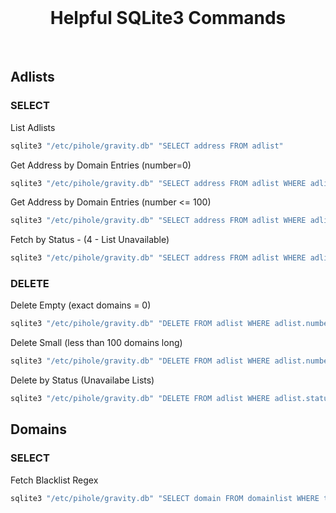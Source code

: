 <br>

<h1 align="center">Helpful SQLite3 Commands</h1>

<br>

## Adlists

### SELECT

List Adlists

```sh
sqlite3 "/etc/pihole/gravity.db" "SELECT address FROM adlist"
```

Get Address by Domain Entries (number=0)

```sh
sqlite3 "/etc/pihole/gravity.db" "SELECT address FROM adlist WHERE adlist.number=0"
```

Get Address by Domain Entries (number <= 100)

```sh
sqlite3 "/etc/pihole/gravity.db" "SELECT address FROM adlist WHERE adlist.number<=100"
```

Fetch by Status - (4 - List Unavailable)

```sh
sqlite3 "/etc/pihole/gravity.db" "SELECT address FROM adlist WHERE adlist.status=4"
```

### DELETE

Delete Empty (exact domains = 0)

```sh
sqlite3 "/etc/pihole/gravity.db" "DELETE FROM adlist WHERE adlist.number=0"
```

Delete Small (less than 100 domains long)

```sh
sqlite3 "/etc/pihole/gravity.db" "DELETE FROM adlist WHERE adlist.number<100"
```

Delete by Status (Unavailabe Lists)

```sh
sqlite3 "/etc/pihole/gravity.db" "DELETE FROM adlist WHERE adlist.status=4"
```

## Domains

### SELECT

Fetch Blacklist Regex

```sh
sqlite3 "/etc/pihole/gravity.db" "SELECT domain FROM domainlist WHERE type=3"
```

